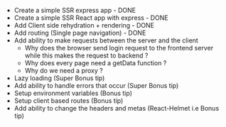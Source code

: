 - Create a simple SSR express app - DONE
- Create a simple SSR React app with express - DONE
- Add Client side rehydration + rendering - DONE
- Add routing (Single page navigation) - DONE
- Add ability to make requests between the server and the client
  - Why does the browser send login request to the frontend server while this makes the request to backend ?
  - Why does every page need a getData function ?
  - Why do we need a proxy ?
- Lazy loading (Super Bonus tip)
- Add ability to handle errors that occur (Super Bonus tip)
- Setup environment variables (Bonus tip)
- Setup client based routes (Bonus tip)
- Add ability to change the headers and metas (React-Helmet i.e Bonus tip)
